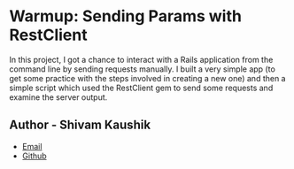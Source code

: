 # Warmup: Sending Params with RestClient

In this project, I got a chance to interact with a Rails application from the command line by sending requests manually. I built a very simple app (to get some practice with the steps involved in creating a new one) and then a simple script which used the RestClient gem to send some requests and examine the server output.

## Author - Shivam Kaushik

- [Email](shivamkaushikofficial@gmail.com)
- [Github](https://github.com/KaushikShivam)
